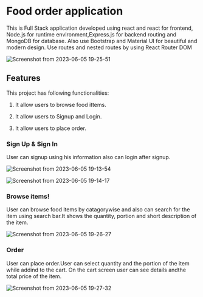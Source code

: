 # Food order application

This is Full Stack application developed using react and react for frontend, Node.js for runtime environment,Express.js for backend routing and MongoDB for database. 
Also use Bootstrap and Material UI for beautiful and modern design.
Use routes and nested routes by using React Router DOM

![Screenshot from 2023-06-05 19-25-51](https://github.com/nikitadole712/orderfood/assets/104484902/c922c90c-4b59-437e-8e3a-631e0c4582da)

## Features

This project has following functionalities:

1. It allow users to browse food ittems.

2. It allow users to Signup and Login.

3. It allow users to place order.

### Sign Up & Sign In

User can signup using his information also can login after signup.

![Screenshot from 2023-06-05 19-13-54](https://github.com/nikitadole712/orderfood/assets/104484902/7a37a62d-cbc2-4235-b7ad-0b5d98534f98)

![Screenshot from 2023-06-05 19-14-17](https://github.com/nikitadole712/orderfood/assets/104484902/88f46c20-df68-4bc8-94df-f403e2e451a0)

### Browse items!

User can browse food items by catagorywise and also can search for the item using search bar.It shows the quantity, portion and short description of the item.

![Screenshot from 2023-06-05 19-26-27](https://github.com/nikitadole712/orderfood/assets/104484902/5b8425c8-bdab-43d4-96aa-64255cfc774c)

### Order

User can place order.User can select quantity and the portion of the item while addind to the cart. On the cart screen user can see details andthe total price of the item.

![Screenshot from 2023-06-05 19-27-32](https://github.com/nikitadole712/orderfood/assets/104484902/6d61cf5c-a8c4-4a6d-90f8-3c9495963de3)
